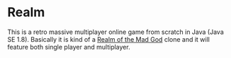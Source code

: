 # Realm

This is a retro massive multiplayer online game from scratch in Java (Java SE 1.8). Basically it is kind of a [Realm of the Mad God](https://www.realmofthemadgod.com/) clone and it will feature both single player and multiplayer.